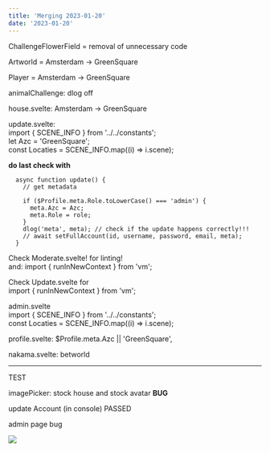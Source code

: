 ```yaml
---
title: 'Merging 2023-01-20'
date: '2023-01-20'
---
```


ChallengeFlowerField = removal of unnecessary code

Artworld = Amsterdam -> GreenSquare

Player = Amsterdam -> GreenSquare

animalChallenge: dlog off

house.svelte: Amsterdam -> GreenSquare

update.svelte:  
import { SCENE_INFO } from '../../constants';  
let Azc = 'GreenSquare';  
const Locaties = SCENE_INFO.map((i) => i.scene);

**do last check with**

```
  async function update() {
    // get metadata

    if ($Profile.meta.Role.toLowerCase() === 'admin') {
      meta.Azc = Azc;
      meta.Role = role;
    }
    dlog('meta', meta); // check if the update happens correctly!!!
    // await setFullAccount(id, username, password, email, meta);
  }
```

Check Moderate.svelte! for linting!  
and: import { runInNewContext } from 'vm';

Check Update.svelte for  
import { runInNewContext } from 'vm';

admin.svelte  
import { SCENE_INFO } from '../../constants';  
const Locaties = SCENE_INFO.map((i) => i.scene);

profile.svelte: $Profile.meta.Azc || 'GreenSquare',

nakama.svelte: betworld

---

TEST

imagePicker: stock house and stock avatar **BUG**

update Account (in console) PASSED

admin page bug

![](https://artworlddev.maartenvanderglas.com/wp-content/uploads/2023/01/Screenshot-from-2023-01-20-16-44-37.png)
